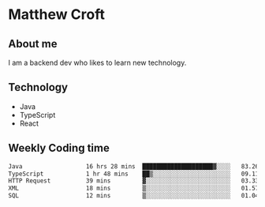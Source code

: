# Matthew Croft

## About me
I am a backend dev who likes to learn new technology. 

## Technology
- Java
- TypeScript
- React

## Weekly Coding time
<!--START_SECTION:waka-->

```txt
Java                  16 hrs 28 mins  ████████████████████▓░░░░   83.26 %
TypeScript            1 hr 48 mins    ██▒░░░░░░░░░░░░░░░░░░░░░░   09.11 %
HTTP Request          39 mins         ▓░░░░░░░░░░░░░░░░░░░░░░░░   03.33 %
XML                   18 mins         ▒░░░░░░░░░░░░░░░░░░░░░░░░   01.57 %
SQL                   12 mins         ▒░░░░░░░░░░░░░░░░░░░░░░░░   01.04 %
```

<!--END_SECTION:waka-->
